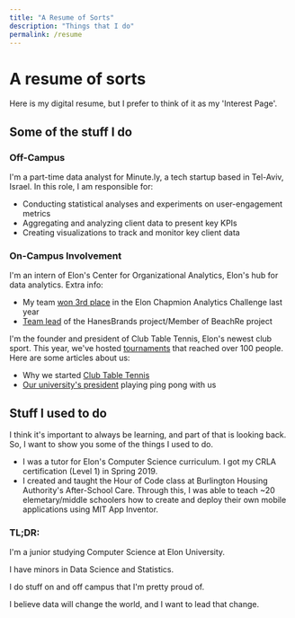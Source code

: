 ```yaml
---
title: "A Resume of Sorts"
description: "Things that I do"
permalink: /resume
---
```


# A resume of sorts

Here is my digital resume, but I prefer to think of it as my 'Interest Page'.

## Some of the stuff I do

### Off-Campus
I'm a part-time data analyst for Minute.ly, a tech startup based in Tel-Aviv, Israel. 
In this role, I am responsible for:
- Conducting statistical analyses and experiments on user-engagement metrics
- Aggregating and analyzing client data to present key KPIs
- Creating visualizations to track and monitor key client data

### On-Campus Involvement
I'm an intern of Elon's Center for Organizational Analytics, Elon's hub for data analytics. 
Extra info:
- My team [won 3rd place](https://www.elon.edu/u/news/2018/11/14/teams-leverage-analytics-to-address-sales-opportunities-for-hanesbrands/) in the Elon Chapmion Analytics Challenge last year
- [Team lead](https://www.elon.edu/u/academics/business/organizational-analytics-center/interns/) of the HanesBrands project/Member of BeachRe project

I'm the founder and president of Club Table Tennis, Elon's newest club sport. This year, we've hosted [tournaments](https://www.elon.edu/u/news/2019/04/14/club-table-tennis-to-host-tournament-in-moseley-center-april-19) that reached over 100 people.
Here are some articles about us: 
- Why we started [Club Table Tennis](https://www.elonnewsnetwork.com/article/2019/04/club-table-tennis)
- [Our university's president](https://www.elon.edu/u/news/2019/11/18/table-tennis-more-than-just-a-game-for-president-book) playing ping pong with us

## Stuff I used to do

I think it's important to always be learning, and part of that is looking back. So, I want to show you some of the things I used to do.
- I was a tutor for Elon's Computer Science  curriculum. I got my CRLA certification (Level 1) in Spring 2019.
- I created and taught the Hour of Code class at Burlington Housing Authority's After-School Care. Through this, I was able to teach ~20 elemetary/middle schoolers how to create and deploy their own mobile applications using MIT App Inventor.



### TL;DR:
I'm a junior studying Computer Science at Elon University.

I have minors in Data Science and Statistics.

I do stuff on and off campus that I'm pretty proud of.

I believe data will change the world, and I want to lead that change.
